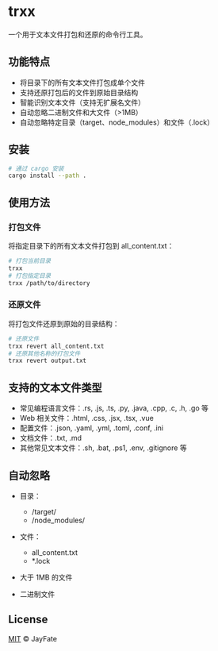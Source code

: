 # trxx

一个用于文本文件打包和还原的命令行工具。

## 功能特点

- 将目录下的所有文本文件打包成单个文件
- 支持还原打包后的文件到原始目录结构
- 智能识别文本文件（支持无扩展名文件）
- 自动忽略二进制文件和大文件（>1MB）
- 自动忽略特定目录（target、node_modules）和文件（.lock）

## 安装

```bash
# 通过 cargo 安装
cargo install --path .
```

## 使用方法

### 打包文件

将指定目录下的所有文本文件打包到 all_content.txt：

```bash
# 打包当前目录
trxx
# 打包指定目录
trxx /path/to/directory
```

### 还原文件

将打包文件还原到原始的目录结构：

```bash
# 还原文件
trxx revert all_content.txt
# 还原其他名称的打包文件
trxx revert output.txt
```

## 支持的文本文件类型

- 常见编程语言文件：.rs, .js, .ts, .py, .java, .cpp, .c, .h, .go 等
- Web 相关文件：.html, .css, .jsx, .tsx, .vue
- 配置文件：.json, .yaml, .yml, .toml, .conf, .ini
- 文档文件：.txt, .md
- 其他常见文本文件：.sh, .bat, .ps1, .env, .gitignore 等

## 自动忽略

- 目录：
  -  /target/
  -  /node_modules/

- 文件：
  - all_content.txt
  - *.lock

- 大于 1MB 的文件
- 二进制文件

## License

[MIT](LICENSE) © JayFate